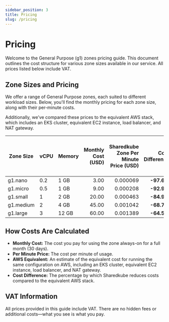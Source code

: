 ```yaml
---
sidebar_position: 3
title: Pricing
slug: /pricing
---
```


# Pricing

Welcome to the General Purpose (g1) zones pricing guide. This document outlines
the cost structure for various zone sizes available in our service. All prices
listed below include VAT.

## Zone Sizes and Pricing

We offer a range of General Purpose zones, each suited to different workload sizes.
Below, you'll find the monthly pricing for each zone size, along with their per-minute
costs.

Additionally, we’ve compared these prices to the equivalent AWS stack, which
includes an EKS cluster, equivalent EC2 instance, load balancer, and NAT gateway.

| Zone Size | vCPU | Memory | Monthly Cost (USD) | Sharedkube Zone Per Minute Price (USD) | Cost Difference | AWS Equivalent Per Minute Price (USD) |
|-----------|------|--------|-------------------:|---------------------------------------:|----------------:|--------------------------------------:|
| g1.nano   | 0.2  | 1 GB   |               3.00 |                               0.000069 |      **-97.6%** |                              0.002852 |
| g1.micro  | 0.5  | 1 GB   |               9.00 |                               0.000208 |      **-92.9%** |                              0.002928 |
| g1.small  | 1    | 2 GB   |              20.00 |                               0.000463 |      **-84.9%** |                              0.003062 |
| g1.medium | 2    | 4 GB   |              45.00 |                               0.001042 |      **-68.7%** |                              0.003328 |
| g1.large  | 3    | 12 GB  |              60.00 |                               0.001389 |      **-64.5%** |                              0.003912 |


## How Costs Are Calculated

- **Monthly Cost:** The cost you pay for using the zone always-on for a full month
  (30 days).
- **Per Minute Price:** The cost per minute of usage.
- **AWS Equivalent:** An estimate of the equivalent cost for running the same
  configuration on AWS, including an EKS cluster, equivalent EC2 instance, load
  balancer, and NAT gateway.
- **Cost Difference:** The percentage by which Sharedkube reduces costs compared
  to the equivalent AWS stack.

## VAT Information

All prices provided in this guide include VAT. There are no hidden fees or
additional costs—what you see is what you pay.
